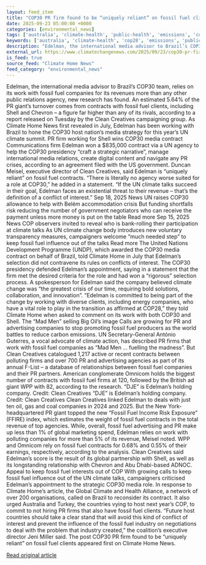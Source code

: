 ```yaml
---
layout: feed_item
title: "COP30 PR firm found to be “uniquely reliant” on fossil fuel clients"
date: 2025-09-23 05:00:00 +0000
categories: [environmental_news]
tags: ['australia', 'climate-health', 'public-health', 'emissions', 'cop28', 'climate-summit', 'oceania', 'year-2025', 'urgent', 'fossil-fuels']
keywords: ['australia', 'climate-health', 'cop28', 'emissions', 'public-health', 'uniquely', 'firm', 'found']
description: "Edelman, the international media advisor to Brazil’s COP30 team, relies on its work with fossil fuel companies for its revenues more than any other public re..."
external_url: https://www.climatechangenews.com/2025/09/23/cop30-pr-firm-found-to-be-uniquely-reliant-on-fossil-fuel-clients/
is_feed: true
source_feed: "Climate Home News"
feed_category: "environmental_news"
---
```


Edelman, the international media advisor to Brazil’s COP30 team, relies on its work with fossil fuel companies for its revenues more than any other public relations agency, new research has found. An estimated 5.64% of the PR giant&#8217;s turnover comes from contracts with fossil fuel clients, including Shell and Chevron &#8211; a figure far higher than any of its rivals, according to a report released on Tuesday by the Clean Creatives campaigning group. As Climate Home News first revealed in July, Edelman has been working with Brazil to hone the COP30 host nation&#8217;s media strategy for this year’s UN climate summit. PR firm working for Shell wins COP30 media contract Communications firm Edelman won a $835,000 contract via a UN agency to help the COP30 presidency “craft a strategic narrative”, manage international media relations, create digital content and navigate any PR crises, according to an agreement filed with the US government. Duncan Meisel, executive director of Clean Creatives, said Edelman is &#8220;uniquely reliant&#8221; on fossil fuel contracts. “There is literally no agency worse suited for a role at COP30,” he added in a statement. “If the UN climate talks succeed in their goal, Edelman faces an existential threat to their revenue &#8211; that’s the definition of a conflict of interest.” Sep 18, 2025 News UN raises COP30 allowance to help with Belém accommodation crisis But funding shortfalls risk reducing the number of government negotiators who can receive the payment unless more money is put on the table Read more Sep 15, 2025 News COP observers invited to reveal who is bank-rolling their participation at climate talks As UN climate change body introduces new voluntary transparency measures, campaigners welcome &#8220;much needed step&#8221; to keep fossil fuel influence out of the talks Read more The United Nations Development Programme (UNDP), which awarded the COP30 media contract on behalf of Brazil, told Climate Home in July that Edelman’s selection did not contravene its rules on conflicts of interest. The COP30 presidency defended Edelman’s appointment, saying in a statement that the firm met the desired criteria for the role and had won a “rigorous” selection process. A spokesperson for Edelman said the company believed climate change was “the greatest crisis of our time, requiring bold solutions, collaboration, and innovation”. “Edelman is committed to being part of the change by working with diverse clients, including energy companies, who have a vital role to play in the transition as affirmed at COP28,” they told Climate Home when asked to comment on its work with both COP30 and Shell. The &#8220;Mad Men&#8221; selling Big Oil&#8217;s image Calls are growing for PR and advertising companies to stop promoting fossil fuel producers as the world battles to reduce carbon emissions. UN Secretary-General António Guterres, a vocal advocate of climate action,&nbsp;has described PR firms&nbsp;that work with fossil fuel companies as “Mad Men … fuelling the madness”. But Clean Creatives catalogued 1,217 active or recent contracts between polluting firms and over 700 PR and advertising agencies as part of its annual F-List &#8211; a database of relationships between fossil fuel companies and their PR partners. American conglomerate Omnicom holds the biggest number of contracts with fossil fuel firms at 120, followed by the British ad giant WPP with 82, according to the research. &#8220;DJE&#8221; is Edelman&#8217;s holding company. Credit: Clean Creatives &#8220;DJE&#8221; is Edelman&#8217;s holding company. Credit: Clean Creatives Clean Creatives linked Edelman to deals with just ten oil, gas and coal companies in 2024 and 2025. But the New York-headquartered PR giant topped the new &#8220;Fossil Fuel Income Risk Exposure&#8221; (FFIRE) index, which estimates the weight of fossil fuel contracts in the total revenue of top agencies. While, overall, fossil fuel advertising and PR make up less than 1% of global marketing spend, Edelman relies on work with polluting companies for more than 5% of its revenue, Meisel noted. WPP and Omnicom rely on fossil fuel contracts for 0.68% and 0.55% of their earnings, respectively, according to the analysis. Clean Creatives said Edelman’s score is the result of its global partnership with Shell, as well as its longstanding relationship with Chevron and Abu Dhabi-based ADNOC. Appeal to keep fossil fuel interests out of COP With growing calls to keep fossil fuel influence out of the UN climate talks, campaigners criticised Edelman’s appointment to the strategic COP30 media role. In response to Climate Home’s article, the Global Climate and Health Alliance, a network of over 200 organisations, called on Brazil to reconsider its contract. It also urged Australia and Turkey, the countries vying to host next year’s COP, to commit to not hiring PR firms that also have fossil fuel clients. “Future host countries should take a clear stand that will avoid this kind of conflict of interest and prevent the influence of the fossil fuel industry on negotiations to deal with the problem that industry created,” the coalition’s executive director Jeni Miller said. The post COP30 PR firm found to be &#8220;uniquely reliant&#8221; on fossil fuel clients appeared first on Climate Home News.

[Read original article](https://www.climatechangenews.com/2025/09/23/cop30-pr-firm-found-to-be-uniquely-reliant-on-fossil-fuel-clients/)
